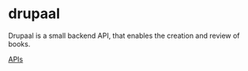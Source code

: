 # drupaal
Drupaal is a small backend API, that enables the creation and review of books.

[APIs](https://documenter.getpostman.com/view/7686972/SzYgRuxZ?version=latest)
